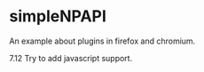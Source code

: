 simpleNPAPI
===========


An example about plugins in firefox and chromium.

7.12 Try to add javascript support.
